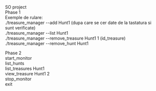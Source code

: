 SO project  
Phase 1  
Exemple de rulare:  
./treasure_manager --add Hunt1 (dupa care se cer date de la tastatura si sunt verificate)  
./treasure_manager --list Hunt1    
./treasure_manager --remove_treasure Hunt1 1 (id_treasure)  
./treasure_manager --remove_hunt Hunt1

Phase 2  
start_monitor  
list_hunts  
list_treasures Hunt1  
view_treasure Hunt1 2  
stop_monitor  
exit
